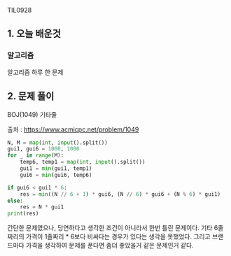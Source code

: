 TIL0928

## 1. 오늘 배운것

### 알고리즘



알고리즘 하루 한 문제

## 2. 문제 풀이

BOJ(1049) 기타줄



출처 : https://www.acmicpc.net/problem/1049

``````python
N, M = map(int, input().split())
gui1, gui6 = 1000, 1000
for _ in range(M):
    temp6, temp1 = map(int, input().split())
    gui1 = min(gui1, temp1)
    gui6 = min(gui6, temp6)

if gui6 < gui1 * 6:
    res = min((N // 6 + 1) * gui6, (N // 6) * gui6 + (N % 6) * gui1)
else:
    res = N * gui1
print(res)
``````

 간단한 문제였으나, 당연하다고 생각한 조건이 아니라서 한번 틀린 문제이다. 기타 6줄짜리의 가격이 1줄짜리 * 6보다 비싸다는 경우가 있다는 생각을 못했었다. 그리고 브랜드마다 가격을 생각하여 문제를 푼다면 좀더 좋았을거 같은 문제인거 같다.
